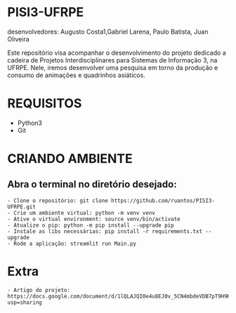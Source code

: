 # PISI3-UFRPE

desenvolvedores: Augusto Costa1,Gabriel Larena, Paulo Batista, Juan Oliveira


Este repositório visa acompanhar o desenvolvimento do projeto dedicado a cadeira de Projetos Interdisciplinares para Sistemas de Informação 3, na UFRPE. Nele, iremos desenvolver uma pesquisa em torno da produção e consumo de animações e quadrinhos asiáticos.

# REQUISITOS
- Python3
- Git
# CRIANDO AMBIENTE

## Abra o terminal no diretório desejado:
    - Clone o repositório: git clone https://github.com/ruantos/PISI3-UFRPE.git
    - Crie um ambiente virtual: python -m venv venv
    - Ative o virtual environment: source venv/bin/activate
    - Atualize o pip: python -m pip install --upgrade pip
    - Instale as libs necessárias: pip install -r requirements.txt --upgrade
    - Rode a aplicação: streamlit run Main.py

# Extra 
    - Artigo do projeto: https://docs.google.com/document/d/1lQLAJQI0e4u8EJ0v_5CN4mbdeVDB7pT9H9Krj8aW9wg/edit?usp=sharing